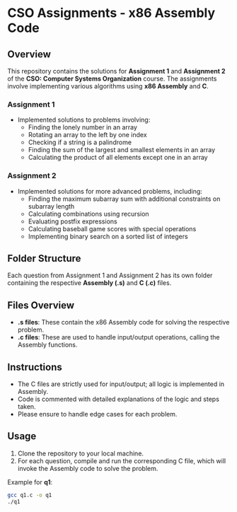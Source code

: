# CSO Assignments - x86 Assembly Code

## Overview
This repository contains the solutions for **Assignment 1** and **Assignment 2** of the **CSO: Computer Systems Organization** course. The assignments involve implementing various algorithms using **x86 Assembly** and **C**. 

### Assignment 1
- Implemented solutions to problems involving:
  - Finding the lonely number in an array
  - Rotating an array to the left by one index
  - Checking if a string is a palindrome
  - Finding the sum of the largest and smallest elements in an array
  - Calculating the product of all elements except one in an array

### Assignment 2
- Implemented solutions for more advanced problems, including:
  - Finding the maximum subarray sum with additional constraints on subarray length
  - Calculating combinations using recursion
  - Evaluating postfix expressions
  - Calculating baseball game scores with special operations
  - Implementing binary search on a sorted list of integers

## Folder Structure
Each question from Assignment 1 and Assignment 2 has its own folder containing the respective **Assembly (.s)** and **C (.c)** files.

## Files Overview
- **.s files**: These contain the x86 Assembly code for solving the respective problem.
- **.c files**: These are used to handle input/output operations, calling the Assembly functions.

## Instructions
- The C files are strictly used for input/output; all logic is implemented in Assembly.
- Code is commented with detailed explanations of the logic and steps taken.
- Please ensure to handle edge cases for each problem.

## Usage
1. Clone the repository to your local machine.
2. For each question, compile and run the corresponding C file, which will invoke the Assembly code to solve the problem.

Example for **q1**:
```bash
gcc q1.c -o q1
./q1
